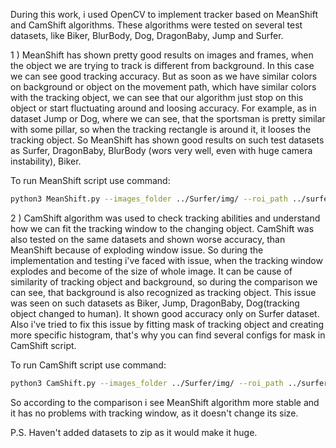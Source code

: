 During this work, i used OpenCV to implement tracker based on MeanShift and CamShift algorithms.
These algorithms were tested on several test datasets, like Biker, BlurBody, Dog, DragonBaby, Jump and Surfer.

1 ) MeanShift has shown pretty good results on images and frames, when the object we are trying to track is different from background.
In this case we can see good tracking accuracy. But as soon as we have similar colors on background or object on the movement path, which have similar colors with the tracking object,
we can see that our algorithm just stop on this object or start fluctuating around and loosing accuracy. For example, as in dataset Jump or Dog, where we can see, that the sportsman is pretty similar with some pillar,
so when the tracking rectangle is around it, it looses the tracking object.
So MeanShift has shown good results on such test datasets as Surfer, DragonBaby, BlurBody (wors very well, even with huge camera instability), Biker.

To run MeanShift script use command:
```bash
python3 MeanShift.py --images_folder ../Surfer/img/ --roi_path ../surfer_roi.png
```

2 ) CamShift algorithm was used to check tracking abilities and understand how we can fit the tracking window to the changing object.
CamShift was also tested on the same datasets and shown worse accuracy, than MeanShift because of exploding window issue.
So during the implementation and testing i've faced with issue, when the tracking window explodes and become of the size of whole image.
It can be cause of similarity of tracking object and background, so during the comparison we can see, that background is also recognized as tracking object.
This issue was seen on such datasets as Biker, Jump, DragonBaby, Dog(tracking object changed to human).
It shown good accuracy only on Surfer dataset.
Also i've tried to fix this issue by fitting mask of tracking object and creating more specific histogram, that's why you can find several configs for mask in CamShift script.

To run CamShift script use command:
```bash
python3 CamShift.py --images_folder ../Surfer/img/ --roi_path ../surfer_roi.png
```

So according to the comparison i see MeanShift algorithm more stable and it has no problems with tracking window, as it doesn't change its size.

P.S. Haven't added datasets to zip as it would make it huge.